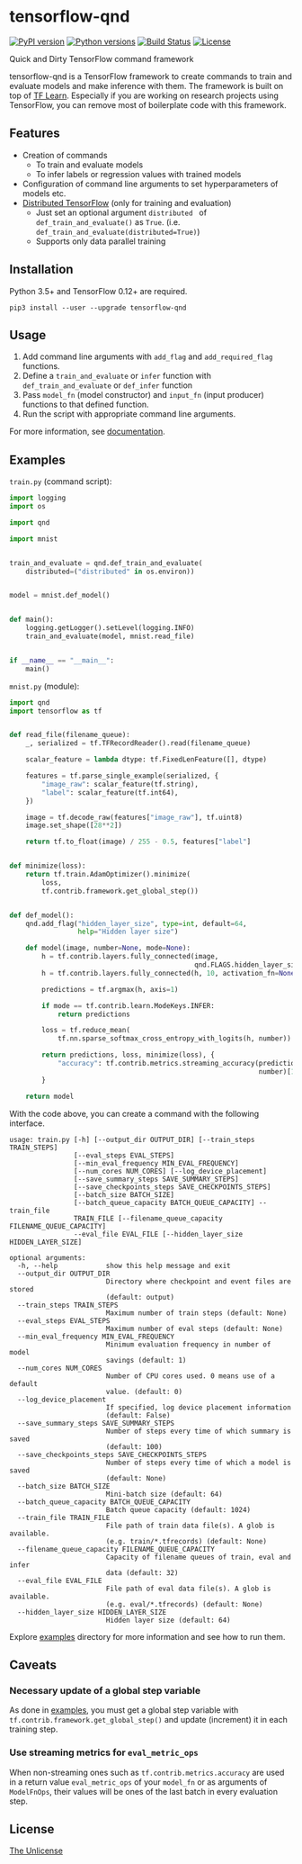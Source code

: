 # tensorflow-qnd

[![PyPI version](https://badge.fury.io/py/tensorflow-qnd.svg)](https://badge.fury.io/py/tensorflow-qnd)
[![Python versions](https://img.shields.io/pypi/pyversions/tensorflow-qnd.svg)](setup.py)
[![Build Status](https://travis-ci.org/raviqqe/tensorflow-qnd.svg?branch=master)](https://travis-ci.org/raviqqe/tensorflow-qnd)
[![License](https://img.shields.io/badge/license-unlicense-lightgray.svg)](https://unlicense.org)

Quick and Dirty TensorFlow command framework

tensorflow-qnd is a TensorFlow framework to create commands to train and
evaluate models and make inference with them.
The framework is built on top of
[TF Learn](https://github.com/tensorflow/tensorflow/tree/master/tensorflow/contrib/learn/python/learn).
Especially if you are working on research projects using TensorFlow, you can
remove most of boilerplate code with this framework.


## Features

- Creation of commands
  - To train and evaluate models
  - To infer labels or regression values with trained models
- Configuration of command line arguments to set hyperparameters of models etc.
- [Distributed TensorFlow](https://www.tensorflow.org/how_tos/distributed/)
  (only for training and evaluation)
  - Just set an optional argument `distributed ` of `def_train_and_evaluate()`
    as `True`. (i.e. `def_train_and_evaluate(distributed=True)`)
  - Supports only data parallel training


## Installation

Python 3.5+ and TensorFlow 0.12+ are required.

```
pip3 install --user --upgrade tensorflow-qnd
```


## Usage

1. Add command line arguments with `add_flag` and `add_required_flag` functions.
2. Define a `train_and_evaluate` or `infer` function with
   `def_train_and_evaluate` or `def_infer` function
3. Pass `model_fn` (model constructor) and `input_fn` (input producer) functions
   to that defined function.
4. Run the script with appropriate command line arguments.

For more information, see [documentation](https://raviqqe.github.io/tensorflow-qnd/qnd).


## Examples

`train.py` (command script):

```python
import logging
import os

import qnd

import mnist


train_and_evaluate = qnd.def_train_and_evaluate(
    distributed=("distributed" in os.environ))


model = mnist.def_model()


def main():
    logging.getLogger().setLevel(logging.INFO)
    train_and_evaluate(model, mnist.read_file)


if __name__ == "__main__":
    main()
```

`mnist.py` (module):

```python
import qnd
import tensorflow as tf


def read_file(filename_queue):
    _, serialized = tf.TFRecordReader().read(filename_queue)

    scalar_feature = lambda dtype: tf.FixedLenFeature([], dtype)

    features = tf.parse_single_example(serialized, {
        "image_raw": scalar_feature(tf.string),
        "label": scalar_feature(tf.int64),
    })

    image = tf.decode_raw(features["image_raw"], tf.uint8)
    image.set_shape([28**2])

    return tf.to_float(image) / 255 - 0.5, features["label"]


def minimize(loss):
    return tf.train.AdamOptimizer().minimize(
        loss,
        tf.contrib.framework.get_global_step())


def def_model():
    qnd.add_flag("hidden_layer_size", type=int, default=64,
                 help="Hidden layer size")

    def model(image, number=None, mode=None):
        h = tf.contrib.layers.fully_connected(image,
                                              qnd.FLAGS.hidden_layer_size)
        h = tf.contrib.layers.fully_connected(h, 10, activation_fn=None)

        predictions = tf.argmax(h, axis=1)

        if mode == tf.contrib.learn.ModeKeys.INFER:
            return predictions

        loss = tf.reduce_mean(
            tf.nn.sparse_softmax_cross_entropy_with_logits(h, number))

        return predictions, loss, minimize(loss), {
            "accuracy": tf.contrib.metrics.streaming_accuracy(predictions,
                                                              number)[1],
        }

    return model
```

With the code above, you can create a command with the following interface.

```
usage: train.py [-h] [--output_dir OUTPUT_DIR] [--train_steps TRAIN_STEPS]
                [--eval_steps EVAL_STEPS]
                [--min_eval_frequency MIN_EVAL_FREQUENCY]
                [--num_cores NUM_CORES] [--log_device_placement]
                [--save_summary_steps SAVE_SUMMARY_STEPS]
                [--save_checkpoints_steps SAVE_CHECKPOINTS_STEPS]
                [--batch_size BATCH_SIZE]
                [--batch_queue_capacity BATCH_QUEUE_CAPACITY] --train_file
                TRAIN_FILE [--filename_queue_capacity FILENAME_QUEUE_CAPACITY]
                --eval_file EVAL_FILE [--hidden_layer_size HIDDEN_LAYER_SIZE]

optional arguments:
  -h, --help            show this help message and exit
  --output_dir OUTPUT_DIR
                        Directory where checkpoint and event files are stored
                        (default: output)
  --train_steps TRAIN_STEPS
                        Maximum number of train steps (default: None)
  --eval_steps EVAL_STEPS
                        Maximum number of eval steps (default: None)
  --min_eval_frequency MIN_EVAL_FREQUENCY
                        Minimum evaluation frequency in number of model
                        savings (default: 1)
  --num_cores NUM_CORES
                        Number of CPU cores used. 0 means use of a default
                        value. (default: 0)
  --log_device_placement
                        If specified, log device placement information
                        (default: False)
  --save_summary_steps SAVE_SUMMARY_STEPS
                        Number of steps every time of which summary is saved
                        (default: 100)
  --save_checkpoints_steps SAVE_CHECKPOINTS_STEPS
                        Number of steps every time of which a model is saved
                        (default: None)
  --batch_size BATCH_SIZE
                        Mini-batch size (default: 64)
  --batch_queue_capacity BATCH_QUEUE_CAPACITY
                        Batch queue capacity (default: 1024)
  --train_file TRAIN_FILE
                        File path of train data file(s). A glob is available.
                        (e.g. train/*.tfrecords) (default: None)
  --filename_queue_capacity FILENAME_QUEUE_CAPACITY
                        Capacity of filename queues of train, eval and infer
                        data (default: 32)
  --eval_file EVAL_FILE
                        File path of eval data file(s). A glob is available.
                        (e.g. eval/*.tfrecords) (default: None)
  --hidden_layer_size HIDDEN_LAYER_SIZE
                        Hidden layer size (default: 64)
```

Explore [examples](examples) directory for more information and see how to run
them.


## Caveats

### Necessary update of a global step variable

As done in [examples](examples), you must get a global step variable with
`tf.contrib.framework.get_global_step()` and update (increment) it in each
training step.


### Use streaming metrics for `eval_metric_ops`

When non-streaming ones such as `tf.contrib.metrics.accuracy` are used in a
return value `eval_metric_ops` of your `model_fn` or as arguments of
`ModelFnOps`, their values will be ones of the last batch in every evaluation
step.


## License

[The Unlicense](https://unlicense.org)
